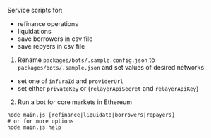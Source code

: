 Service scripts for:
  - refinance operations
  - liquidations
  - save borrowers in csv file
  - save repyers in csv file

1. Rename `packages/bots/.sample.config.json` to `packages/bots/.sample.json` and set values of desired networks
  - set one of `infuraId` and `providerUrl`
  - set either `privateKey` or (`relayerApiSecret` and `relayerApiKey`)

2. Run a bot for core markets in Ethereum
```
node main.js [refinance|liquidate|borrowers|repayers]
# or for more options
node main.js help
```
